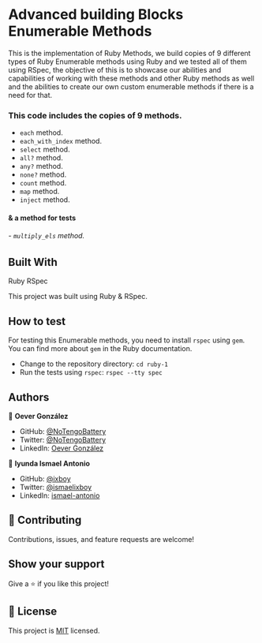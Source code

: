 # Advanced building Blocks Enumerable Methods

This is the implementation of Ruby Methods, we build copies of 9 different types of Ruby Enumerable methods using Ruby and we tested all of them using RSpec, the objective of this is to showcase our abilities and capabilities of working with these methods and other Ruby methods as well and the abilities to create our own custom enumerable methods if there is a need for that.

### This code includes the copies of 9 methods.
* `each` method.
* `each_with_index` method.
* `select` method.
* `all?` method.
* `any?` method.
* `none?` method.
* `count` method.
* `map` method.
* `inject` method.

#### & a method for tests
###### - `multiply_els` method.


## Built With

Ruby
RSpec

This project was built using Ruby & RSpec.

## How to test

For testing this Enumerable methods, you need to install `rspec` using `gem`. You can find more about `gem` in the Ruby documentation.

- Change to the repository directory: `cd ruby-1`
- Run the tests using `rspec`: `rspec --tty spec`

## Authors

👤 **Oever González**

- GitHub: [@NoTengoBattery](https://github.com/NoTengoBattery)
- Twitter: [@NoTengoBattery](https://twitter.com/NoTengoBattery)
- LinkedIn: [Oever González](https://linkedin.com/in/NoTengoBattery)

👤 **Iyunda Ismael Antonio**

- GitHub: [@ixboy](https://github.com/ixboy)
- Twitter: [@ismaelixboy](https://twitter.com/ismaelixboy)
- LinkedIn: [ismael-antonio](https://www.linkedin.com/in/ismael-antonio-0b7712114/)

## 🤝 Contributing

Contributions, issues, and feature requests are welcome!

## Show your support

Give a ⭐️ if you like this project!

## 📝 License

This project is [MIT](https://opensource.org/licenses/MIT) licensed.
